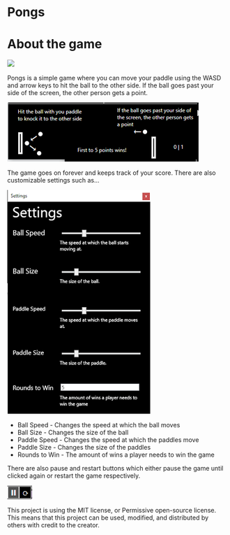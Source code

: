# Pongs

# About the game          

![](https://github.com/Pongs/PongsTemplate.gif)

Pongs is a simple game where you can move your paddle using the WASD and arrow keys to hit the ball to the other side. If the ball goes past your side of the screen, the other person gets a point. 
  
![Application Image](https://github.com/AvocadoPenguin/Pongs/blob/main/Pictures/Directions.png)

The game goes on forever and keeps track of your score. There are also customizable settings such as…

![Application Image](https://github.com/AvocadoPenguin/Pongs/blob/main/Pictures/Settings.png)

* Ball Speed - Changes the speed at which the ball moves
* Ball Size - Changes the size of the ball
* Paddle Speed - Changes the speed at which the paddles move
* Paddle Size - Changes the size of the paddles
* Rounds to Win - The amount of wins a player needs to win the game


There are also pause and restart buttons which either pause the game until clicked again or restart the game respectively.
  
![Application Image](https://github.com/AvocadoPenguin/Pongs/blob/main/Pictures/Buttons.png)


This project is using the MIT license, or Permissive open-source license. This means that this project can be used, modified, and distributed by others with credit to the creator.
